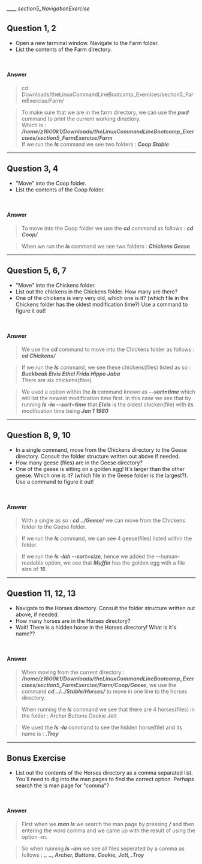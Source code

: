###### ____.section5_NavigationExercise

## Question 1, 2

* Open a new terminal window. Navigate to the Farm folder.
* List the contents of the Farm directory.

<br>

#### Answer

> cd Downloads/theLinuxCommandLineBootcamp_Exercises/section5_FarmExercise/Farm/

> To make sure that we are in the farm directory, we can use the **_pwd_** command to print the current working directory. <br> Which is : **_/home/z1600k1/Downloads/theLinuxCommandLineBootcamp_Exercises/section5_FarmExercise/Farm_** <br> If we run the **_ls_** command we see two folders : **_Coop  Stable_**

---

## Question 3, 4

* "Move" into the Coop folder.
* List the contents of the Coop folder.

<br>

#### Answer

> To move into the Coop folder we use the **_cd_** command as follows : **_cd Coop/_**

> When we run the **_ls_** command we see two folders : **_Chickens  Geese_**

---

## Question 5, 6, 7

* "Move" into the Chickens folder.
* List out the chickens in the Chickens folder.  How many are there?
* One of the chickens is very very old, which one is it? (which file in the Chickens folder has the oldest modification time?) Use a command to figure it out!

<br>

#### Answer

> We use the **_cd_** command to move into the Chickens folder as follows : **_cd Chickens/_**

> If we run the **_ls_** command, we see these chickens(files) listed as so : **_Buckbeak  Elvis  Ethel  Frida  Hippo  Jaba_** <br> There are six chickens(files)

> We used a option within the **_ls_** command known as **_--sort=time_** which will list the newest modification time first. In this case we see that by running **_ls -la --sort=time_** that **_Elvis_** is the oldest chicken(file) with its modification time being **_Jan 1 1980_**

---

## Question 8, 9, 10

* In a single command, move from the Chickens directory to the Geese directory.  Consult the folder structure written out above if needed.
* How many geese (files) are in the Geese directory?
* One of the geese is sitting on a golden egg!  It's larger than the other geese. Which one is it?  (which file in the Geese folder is the largest?).  Use a command to figure it out!

<br>

#### Answer

> With a single as so : **_cd ../Geese/_** we can move from the Chickens folder to the Geese folder.

> If we run the **_ls_** command, we can see 4 geese(files) listed within the folder.

> If we run the **_ls -lah --sort=size_**, hence we added the --human-readable option, we see that **_Muffin_** has the golden egg with a file size of **_15_**.

---

## Question 11, 12, 13

* Navigate to the Horses directory.  Consult the folder structure written out above, if needed.
* How many horses are in the Horses directory?
* Wait! There is a hidden horse in the Horses directory! What is it's name??

<br>

#### Answer

> When moving from the current directory : **_/home/z1600k1/Downloads/theLinuxCommandLineBootcamp_Exercises/section5_FarmExercise/Farm/Coop/Geese_**, we use the command **_cd ../../Stable/Horses/_** to move in one line to the horses directory.

> When running the **_ls_** command we see that there are 4 horses(files) in the folder : Archer  Buttons  Cookie  Jett

> We used the **_ls -la_** command to see the hidden horse(file) and its name is : **_.Troy_**

---

## Bonus Exercise 

* List out the contents of the Horses directory as a comma separated list.  You'll need to dig into the man pages to find the correct option.  Perhaps search the ls man page for "comma"?

<br>

#### Answer

> First when we **_man ls_** we search the man page by pressing **_/_** and then entering the word comma and we came up with the result of using the option -m.

> So when running **_ls -am_** we see all files seperated by a comma as follows : **_., .., Archer, Buttons, Cookie, Jett, .Troy_**

